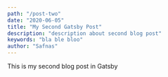 ```yaml
---
path: "/post-two"
date: "2020-06-05"
title: "My Second Gatsby Post"
description: "description about second blog post"
keywords: "bla ble bloo"
author: "Safnas"
---
```


This is my second blog post in Gatsby
